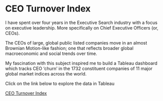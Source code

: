 <h1>CEO Turnover Index</h1>
<p>
  I have spent over four years in the Executive Search industry with a focus on executive leadership. More specifically on Chief Executive Officers (or, CEOs). 

The CEOs of large, global public listed companies move in an almost Brownian Motion-like fashion; one that reflects broader global macroeconomic and social trends over time. 

My fascination with this subject inspired me to build a Tableau dashboard which tracks CEO ‘churn’ in the 1732 constituent companies of 11 major global market indices across the world. 
</p>

Click on the link below to explore the data in Tableau

<a href="https://public.tableau.com/views/GlobalCEOTurnoverIndex/Story1?:language=en-US&:display_count=n&:origin=viz_share_link">CEO Turnover Index</a>
